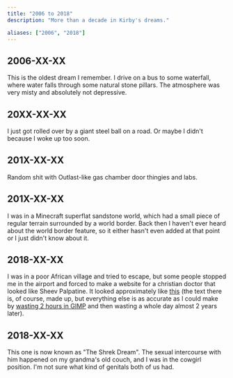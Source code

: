 ```yaml
---
title: "2006 to 2018"
description: "More than a decade in Kirby's dreams."

aliases: ["2006", "2018"]
---
```


## 2006-XX-XX

This is the oldest dream I remember. I drive on a bus to some
waterfall, where water falls through some natural stone pillars. The
atmosphere was very misty and absolutely not depressive.

## 20XX-XX-XX

I just got rolled over by a giant steel ball on a road. Or maybe I
didn't because I woke up too soon.

## 201X-XX-XX

Random shit with Outlast-like gas chamber door thingies and labs.

## 201X-XX-XX

I was in a Minecraft superflat sandstone world, which had a small
piece of regular terrain surrounded by a world border. Back then I
haven't ever heard about the world border feature, so it either hasn't
even added at that point or I just didn't know about it.

## 2018-XX-XX

I was in a poor African village and tried to escape, but some people
stopped me in the airport and forced to make a website for a christian
doctor that looked like Sheev Palpatine. It looked approximately like
[this] \(the text there is, of course, made up, but everything else is
as accurate as I could make by [wasting 2 hours in GIMP] and then
wasting a whole day almost 2 years later).

[this]: https://web.bruh.ltd/0002-baako/
[wasting 2 hours in GIMP]: https://i.imgur.com/zIz70b9.jpg

## 2018-XX-XX

This one is now known as "The Shrek Dream". The sexual intercourse
with him happened on my grandma's old couch, and I was in the cowgirl
position. I'm not sure what kind of genitals both of us had.
